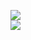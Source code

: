 [![](https://img.shields.io/badge/Made%20With-Github%20Spray-lightgrey.svg?style=for-the-badge&logo=github)](https://github.com/Annihil/github-spray#280)  
[![](https://i.imgur.com/2DrTn0Z.gif)](https://github.com/Annihil/github-spray)
